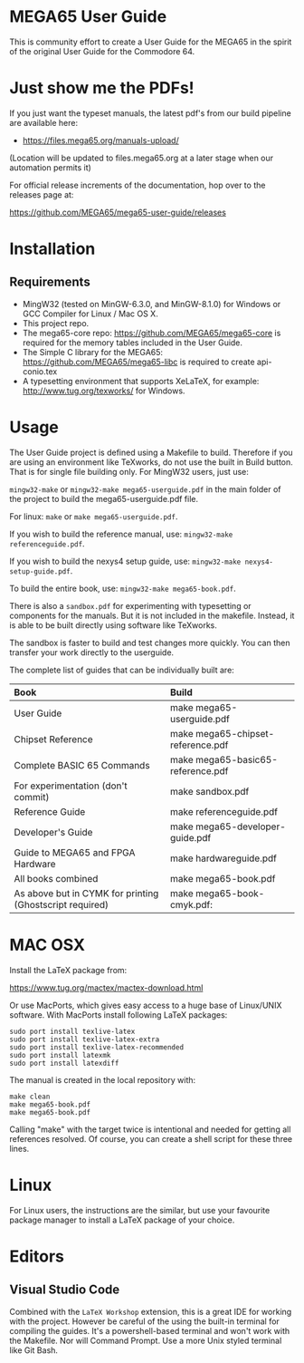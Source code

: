 # MEGA65 User Guide
This is community effort to create a User Guide for the MEGA65 in the spirit of the original User Guide for the Commodore 64.

# Just show me the PDFs!

If you just want the typeset manuals, the latest pdf's from our build pipeline are available here:
* https://files.mega65.org/manuals-upload/

(Location will be updated to files.mega65.org at a later stage when our automation permits it)

For official release increments of the documentation, hop over to the releases page at:

https://github.com/MEGA65/mega65-user-guide/releases

# Installation

## Requirements
* MingW32 (tested on MinGW-6.3.0, and MinGW-8.1.0) for Windows or GCC Compiler for Linux / Mac OS X.
* This project repo.
* The mega65-core repo: https://github.com/MEGA65/mega65-core is required for the memory tables included in the User Guide.
* The Simple C library for the MEGA65: https://github.com/MEGA65/mega65-libc is required to create api-conio.tex
* A typesetting environment that supports XeLaTeX, for example: http://www.tug.org/texworks/ for Windows.

# Usage
The User Guide project is defined using a Makefile to build. Therefore if you are using an environment like TeXworks, do not use the built in Build button. That is for single file building only. For MingW32 users, just use:

`mingw32-make` or `mingw32-make mega65-userguide.pdf` in the main folder of the project to build the mega65-userguide.pdf file.

For linux: `make` or `make mega65-userguide.pdf`.

If you wish to build the reference manual, use: `mingw32-make referenceguide.pdf`.

If you wish to build the nexys4 setup guide, use: `mingw32-make nexys4-setup-guide.pdf`.

To build the entire book, use: `mingw32-make mega65-book.pdf`.

There is also a `sandbox.pdf` for experimenting with typesetting or components for the manuals. But it is not included in the makefile. Instead, it is able to be built directly using software like TeXworks.

The sandbox is faster to build and test changes more quickly. You can then transfer your work directly to the userguide.

The complete list of guides that can be individually built are:

| Book       | Build     |
| :------------- | :---------- |
| User Guide | make mega65-userguide.pdf |
| Chipset Reference   | make mega65-chipset-reference.pdf |
| Complete BASIC 65 Commands | make mega65-basic65-reference.pdf |
| For experimentation (don't commit) | make sandbox.pdf |
| Reference Guide | make referenceguide.pdf |
| Developer's Guide | make mega65-developer-guide.pdf |
| Guide to MEGA65 and FPGA Hardware | make hardwareguide.pdf |
| All books combined | make mega65-book.pdf |
| As above but in CYMK for printing (Ghostscript required) | make mega65-book-cmyk.pdf: |


# MAC OSX

Install the LaTeX package from:

https://www.tug.org/mactex/mactex-download.html

Or use MacPorts, which gives easy access to a huge base of Linux/UNIX software.
With MacPorts install following LaTeX packages:

```
sudo port install texlive-latex
sudo port install texlive-latex-extra
sudo port install texlive-latex-recommended
sudo port install latexmk
sudo port install latexdiff
```

The manual is created in the local repository with:

```
make clean
make mega65-book.pdf
make mega65-book.pdf
```

Calling "make" with the target twice is intentional and needed for getting all references resolved.
Of course, you can create a shell script for these three lines.

# Linux
For Linux users, the instructions are the similar, but use your favourite package manager to install a LaTeX package of your choice.

# Editors

## Visual Studio Code

Combined with the `LaTeX Workshop` extension, this is a great IDE for working with the project. However be careful of the using the built-in terminal for compiling the guides. It's a powershell-based terminal and won't work with the Makefile. Nor will Command Prompt. Use a more Unix styled terminal like Git Bash.
